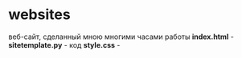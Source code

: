 # websites
веб-сайт, сделанный мною многими часами работы
**index.html** - 
**sitetemplate.py** - код 
**style.css** - 
